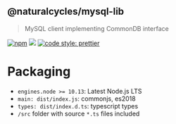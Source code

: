 ## @naturalcycles/mysql-lib

> MySQL client implementing CommonDB interface

[![npm](https://img.shields.io/npm/v/@naturalcycles/mysql-lib/latest.svg)](https://www.npmjs.com/package/@naturalcycles/mysql-lib)
[![](https://circleci.com/gh/NaturalCycles/mysql-lib.svg?style=shield&circle-token=123)](https://circleci.com/gh/NaturalCycles/mysql-lib)
[![code style: prettier](https://img.shields.io/badge/code_style-prettier-ff69b4.svg?style=flat-square)](https://github.com/prettier/prettier)

# Packaging

- `engines.node >= 10.13`: Latest Node.js LTS
- `main: dist/index.js`: commonjs, es2018
- `types: dist/index.d.ts`: typescript types
- `/src` folder with source `*.ts` files included
